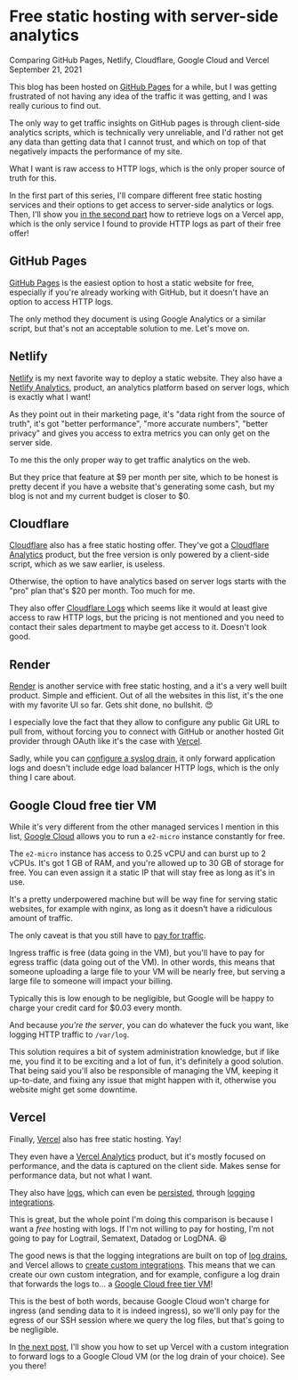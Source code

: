 # Free static hosting with server-side analytics
Comparing GitHub Pages, Netlify, Cloudflare, Google Cloud and Vercel  
September 21, 2021

This blog has been hosted on [GitHub Pages](https://pages.github.com/)
for a while, but I was getting frustrated of not having any idea of the
traffic it was getting, and I was really curious to find out.

The only way to get traffic insights on GitHub pages is through
client-side analytics scripts, which is technically very unreliable, and
I'd rather not get any data than getting data that I cannot trust, and
which on top of that negatively impacts the performance of my site.

What I want is raw access to HTTP logs, which is the only proper source
of truth for this.

In the first part of this series, I'll compare different free static
hosting services and their options to get access to server-side
analytics or logs. Then, I'll show you [in the second part](vercel-custom-log-drain.md)
how to retrieve logs on a Vercel app, which is the only service I found
to provide HTTP logs as part of their free offer!

## GitHub Pages

[GitHub Pages](https://pages.github.com/) is the easiest option to host
a static website for free, especially if you're already working with
GitHub, but it doesn't have an option to access HTTP logs.

The only method they document is using Google Analytics or a similar
script, but that's not an acceptable solution to me. Let's move on.

## Netlify

[Netlify](https://www.netlify.com/) is my next favorite way to deploy a
static website. They also have a [Netlify Analytics](https://www.netlify.com/products/analytics/),
product, an analytics platform based on server logs, which is exactly
what I want!

As they point out in their marketing page, it's "data right from the
source of truth", it's got "better performance", "more accurate
numbers", "better privacy" and gives you access to extra metrics you can
only get on the server side.

To me this the only proper way to get traffic analytics on the web.

But they price that feature at $9 per month per site, which to be honest
is pretty decent if you have a website that's generating some cash, but
my blog is not and my current budget is closer to $0.

## Cloudflare

[Cloudflare](https://www.cloudflare.com/) also has a free static hosting
offer. They've got a [Cloudflare Analytics](https://www.cloudflare.com/web-analytics/)
product, but the free version is only powered by a client-side script,
which as we saw earlier, is useless.

Otherwise, the option to have analytics based on server logs starts with
the "pro" plan that's $20 per month. Too much for me.

They also offer [Cloudflare Logs](https://www.cloudflare.com/products/cloudflare-logs/)
which seems like it would at least give access to raw HTTP logs, but the
pricing is not mentioned and you need to contact their sales department
to maybe get access to it. Doesn't look good.

## Render

[Render](https://render.com/) is another service with free static
hosting, and a it's a very well built product. Simple and efficient. Out
of all the websites in this list, it's the one with my favorite UI so
far. Gets shit done, no bullshit. 😍

I especially love the fact that they allow to configure any public Git
URL to pull from, without forcing you to connect with GitHub or another
hosted Git provider through OAuth like it's the case with [Vercel](#vercel).

Sadly, while you can [configure a syslog drain](https://render.com/docs/log-streams),
it only forward application logs and doesn't include edge load balancer
HTTP logs, which is the only thing I care about.

## Google Cloud free tier VM

While it's very different from the other managed services I mention in
this list, [Google Cloud](https://cloud.google.com/free/docs/gcp-free-tier/#compute)
allows you to run a `e2-micro` instance constantly for free.

The `e2-micro` instance has access to 0.25 vCPU and can burst up to 2
vCPUs. It's got 1 GB of RAM, and you're allowed up to 30 GB of storage
for free. You can even assign it a static IP that will stay free as long
as it's in use.

It's a pretty underpowered machine but will be way fine for serving
static websites, for example with nginx, as long as it doesn't have a
ridiculous amount of traffic.

The only caveat is that you still have to [pay for traffic](https://cloud.google.com/vpc/network-pricing).

Ingress traffic is free (data going in the VM), but you'll have to pay
for egress traffic (data going out of the VM). In other words, this
means that someone uploading a large file to your VM will be nearly
free, but serving a large file to someone will impact your billing.

Typically this is low enough to be negligible, but Google will be happy
to charge your credit card for $0.03 every month.

And because *you're the server*, you can do whatever the fuck you want,
like logging HTTP traffic to `/var/log`.

This solution requires a bit of system administration knowledge, but if
like me, you find it to be exciting and a lot of fun, it's definitely a
good solution. That being said you'll also be responsible of managing
the VM, keeping it up-to-date, and fixing any issue that might happen
with it, otherwise you website might get some downtime.

## Vercel

Finally, [Vercel](https://vercel.com/) also has free static hosting. Yay!

They even have a [Vercel Analytics](https://vercel.com/analytics)
product, but it's mostly focused on performance, and the data is
captured on the client side. Makes sense for performance data, but not
what I want.

They also have [logs](https://vercel.com/docs/deployments/logs), which
can even be [persisted](https://vercel.com/docs/deployments/logs#persistence),
through [logging integrations](https://vercel.com/integrations#logging).

This is great, but the whole point I'm doing this comparison is because
I want a *free* hosting with logs. If I'm not willing to pay for
hosting, I'm not going to pay for Logtrail, Sematext, Datadog or LogDNA. 😆

The good news is that the logging integrations are built on top of [log
drains](https://vercel.com/docs/rest-api#integrations/log-drains), and
Vercel allows to [create custom integrations](https://vercel.com/docs/integrations).
This means that we can create our own custom integration, and for
example, configure a log drain that forwards the logs to... a [Google Cloud free tier VM](#google-cloud-free-tier-vm)!

This is the best of both words, because Google Cloud won't charge for
ingress (and sending data to it is indeed ingress), so we'll only pay
for the egress of our SSH session where we query the log files, but
that's going to be negligible.

In [the next post](vercel-custom-log-drain.md), I'll show you how to set
up Vercel with a custom integration to forward logs to a Google Cloud VM
(or the log drain of your choice). See you there!
